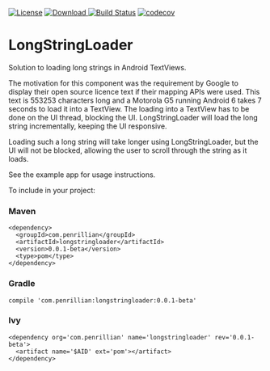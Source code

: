 [![License](https://img.shields.io/badge/License-Apache%202.0-blue.svg)](https://opensource.org/licenses/Apache-2.0) [ ![Download](https://api.bintray.com/packages/penrillian/penrillian-maven/LongStringLoader/images/download.svg) ](https://bintray.com/penrillian/penrillian-maven/LongStringLoader/_latestVersion) [![Build Status](https://travis-ci.org/Penrillian/LongStringLoader.svg?branch=master)](https://travis-ci.org/Penrillian/LongStringLoader) [![codecov](https://codecov.io/gh/Penrillian/LongStringLoader/branch/master/graph/badge.svg)](https://codecov.io/gh/Penrillian/LongStringLoader)


# LongStringLoader

Solution to loading long strings in Android TextViews.

The motivation for this component was the requirement by Google to display their open source licence text if their mapping APIs were used. This text is 553253 characters long and a Motorola G5 running Android 6 takes 7 seconds to load it into a TextView. The loading into a TextView has to be done on the UI thread, blocking the UI. LongStringLoader will load the long string incrementally, keeping the UI responsive.

Loading such a long string will take longer using LongStringLoader, but the UI will not be blocked, allowing the user to scroll through the string as it loads.

See the example app for usage instructions.

To include in your project:

### Maven

```
<dependency>
  <groupId>com.penrillian</groupId>
  <artifactId>longstringloader</artifactId>
  <version>0.0.1-beta</version>
  <type>pom</type>
</dependency>
```

### Gradle

```
compile 'com.penrillian:longstringloader:0.0.1-beta'
```

### Ivy

```
<dependency org='com.penrillian' name='longstringloader' rev='0.0.1-beta'>
  <artifact name='$AID' ext='pom'></artifact>
</dependency>
```
